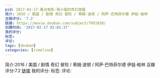 ```yaml
---
pid: 2017-02-17-看过电影-佩小姐的奇幻城堡
简介: 2016 / 美国 / 剧情 奇幻 冒险 / 蒂姆·波顿 / 阿萨·巴特菲尔德 伊娃·格林
豆瓣评分: '7.2'
链接: https://movie.douban.com/subject/7051830/
创建时间: '2017-02-17 02:01:37'
我的评分:
标签:
评论:
tags: [douban]
categories: [timeline]
---
```

简介:2016 / 美国 / 剧情 奇幻 冒险 / 蒂姆·波顿 / 阿萨·巴特菲尔德 伊娃·格林
豆瓣评分:7.2
[链接](https://movie.douban.com/subject/7051830/)
我的评分:
标签:
评论:
